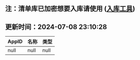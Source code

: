 ## 注：清单库已加密想要入库请使用 ([入库工具](https://github.com/BlankTMing/ManifestAutoUpdate/releases))

## 更新时间：2024-07-08 23:10:28
| AppID | 名称 | 类型  |
| :-------------------- | :----------------------------- | :----------- |
| null | null| null |
